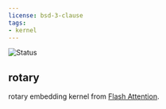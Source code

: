 ```yaml
---
license: bsd-3-clause
tags:
- kernel
---
```


![Status](https://hubwebhook.dholtz.com/shield?repo=kernels-community/rotary)

## rotary

rotary embedding kernel from [Flash Attention](https://github.com/Dao-AILab/flash-attention/tree/main/csrc/rotary).